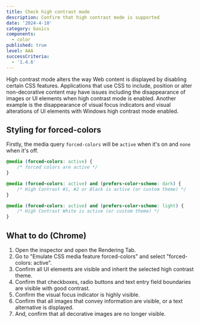 ```yaml
---
title: Check high contrast mode
description: Confirm that high contrast mode is supported
date: '2024-4-10'
category: basics
components:
  - color
published: true
level: AAA
successCriteria:
  - '1.4.6'
---
```


High contrast mode alters the way Web content is displayed by disabling certain CSS features. Applications that use CSS to include, position or alter non-decorative content may have issues including the disappearance of images or UI elements when high contrast mode is enabled. Another example is the disappearance of visual focus indicators and visual alterations of UI elements with Windows high contrast mode enabled.

## Styling for forced-colors

Firstly, the media query `forced-colors` will be `active` when it's on and `none` when it's off.

```css
@media (forced-colors: active) {
	/* forced colors are active */
}

@media (forced-colors: active) and (prefers-color-scheme: dark) {
	/* High Contrast #1, #2 or Black is active (or custom theme) */
}

@media (forced-colors: active) and (prefers-color-scheme: light) {
	/* High Contrast White is active (or custom theme) */
}
```

## What to do (Chrome)

1. Open the inspector and open the Rendering Tab.
2. Go to "Emulate CSS media feature forced-colors" and select "forced-colors: active".
3. Confirm all UI elements are visible and inherit the selected high contrast theme.
4. Confirm that checkboxes, radio buttons and text entry field boundaries are visible with good contrast.
5. Confirm the visual focus indicator is highly visible.
6. Confirm that all images that convey information are visible, or a text alternative is displayed.
7. And, confirm that all decorative images are no longer visible.

